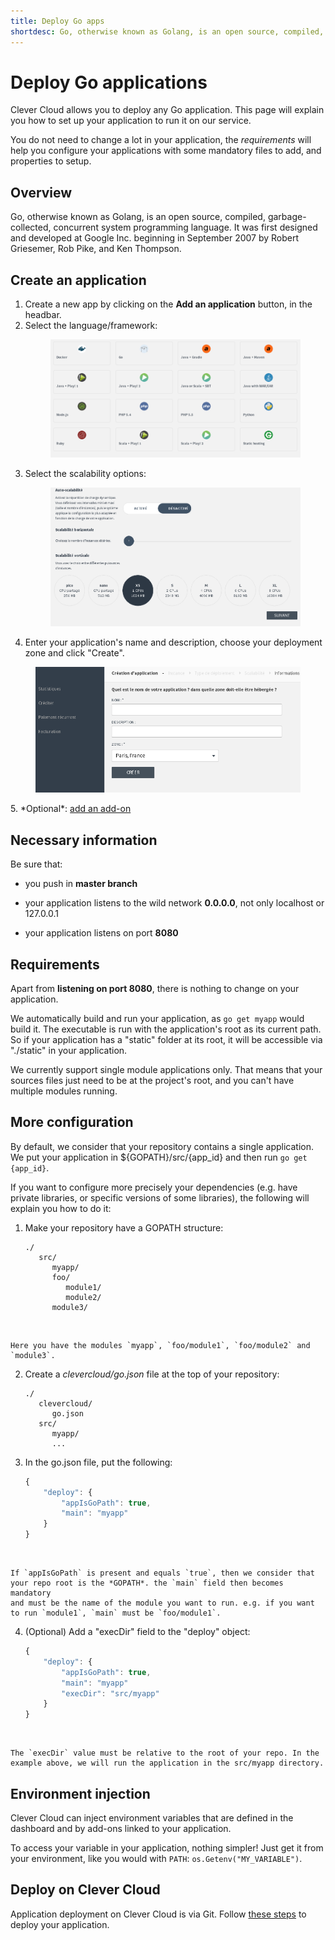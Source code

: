 ```yaml
---
title: Deploy Go apps
shortdesc: Go, otherwise known as Golang, is an open source, compiled, garbage-collected, concurrent system programming language.
---
```


# Deploy Go applications

Clever Cloud allows you to deploy any Go application. This page will
explain you how to set up your application to run it on our service.

You do not need to change a lot in your application, the *requirements* will help you configure your applications with some mandatory files to add, and properties to setup.

## Overview

Go, otherwise known as Golang, is an open source, compiled, garbage-collected, concurrent system programming language. It was first designed and developed at Google Inc. beginning in September 2007 by Robert Griesemer, Rob Pike, and Ken Thompson.

## Create an application

1. Create a new app by clicking on the **Add an application** button, in the headbar.
2. Select the language/framework: <figure class="cc-content-img"><img src="/assets/images/select-lang.png"/></figure>
3. Select the scalability options: <figure class="cc-content-img"><img src="/assets/images/select-scalab.png"/></figure>
4. Enter your application's name and description, choose your deployment zone and click "Create".
<figure class="cc-content-img"><img src="/assets/images/choose-name.png"/></figure>
5. *Optional*: <a href="/addons/add-an-addon/">add an add-on</a>

## Necessary information

Be sure that:

* you push in <strong>master branch</strong>

* your application listens to the wild network <strong>0.0.0.0</strong>,
  not only localhost or 127.0.0.1

* your application listens on port <strong>8080</strong>

## Requirements

Apart from <strong>listening on port 8080</strong>, there is nothing to
change on your application.

We automatically build and run your application, as `go get myapp` would
build it. The executable is run with the application's root as its
current path. So if your application has a "static" folder at its root, it will be
accessible via "./static" in your application.

We currently support single module applications only. That means that
your sources files just need to be at the project's root, and you can't
have multiple modules running.

## More configuration

By default, we consider that your repository contains a single
application. We put your application in ${GOPATH}/src/{app_id} and then
run `go get {app_id}`.

If you want to configure more precisely your dependencies (e.g. have
private libraries, or specific versions of some libraries), the
following will explain you how to do it:

1. Make your repository have a GOPATH structure:

	```
	./
	   src/
	      myapp/
	      foo/
	         module1/
	         module2/
	      module3/
	```
<br />

	Here you have the modules `myapp`, `foo/module1`, `foo/module2` and `module3`.

2. Create a *clevercloud/go.json* file at the top of your repository:

	```
	./
	   clevercloud/
	      go.json
	   src/
	      myapp/
	      ...
	```


3. In the go.json file, put the following:

	```javascript
	{
	    "deploy": {
	        "appIsGoPath": true,
	        "main": "myapp"
	    }
	}
	```
<br />

	If `appIsGoPath` is present and equals `true`, then we consider that
	your repo root is the *GOPATH*. the `main` field then becomes mandatory
	and must be the name of the module you want to run. e.g. if you want
	to run `module1`, `main` must be `foo/module1`.

4. (Optional) Add a "execDir" field to the "deploy" object:

	```javascript
	{
	    "deploy": {
	        "appIsGoPath": true,
	        "main": "myapp"
	        "execDir": "src/myapp"
	    }
	}
	```
<br />


	The `execDir` value must be relative to the root of your repo. In the
	example above, we will run the application in the src/myapp directory.

## Environment injection

Clever Cloud can inject environment variables that are defined in the
dashboard and by add-ons linked to your application.

To access your variable in your application, nothing simpler! Just get
it from your environment, like you would with `PATH`:
`os.Getenv("MY_VARIABLE")`.

## Deploy on Clever Cloud

Application deployment on Clever Cloud is via Git. Follow [these steps](/clever-cloud-overview/add-application/) to deploy your application.

